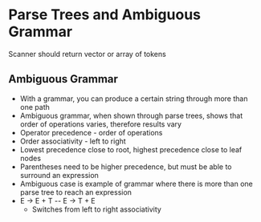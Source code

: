 # Parse Trees and Ambiguous Grammar

Scanner should return vector or array of tokens

## Ambiguous Grammar

- With a grammar, you can produce a certain string through more than one path
- Ambiguous grammar, when shown through parse trees, shows that order of operations varies, therefore results vary
- Operator precedence - order of operations
- Order associativity - left to right
- Lowest precedence close to root, highest precedence close to leaf nodes
- Parentheses need to be higher precedence, but must be able to surround an expression
- Ambiguous case is example of grammar where there is more than one parse tree to reach an expression
- E -> E + T -- E -> T + E
  - Switches from left to right associativity
